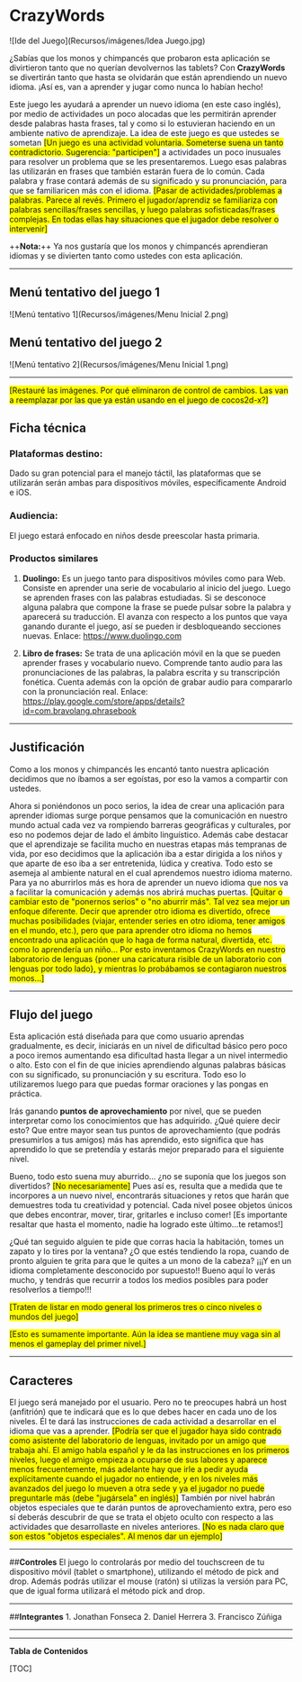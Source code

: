# CrazyWords

![Ide del Juego](Recursos/imágenes/Idea Juego.jpg)


¿Sabías que los monos y chimpancés que probaron esta aplicación se divirtieron tanto que no querían devolvernos las tablets? Con **CrazyWords** se divertirán tanto que hasta se olvidarán que están aprendiendo un nuevo idioma.  ¡Así es, van a aprender y jugar como nunca lo habían hecho! 

Este juego les ayudará a aprender un nuevo idioma (en este caso inglés), por medio de actividades un poco alocadas que les permitirán aprender desde palabras hasta frases, tal y como si lo estuvieran haciendo en un ambiente nativo de aprendizaje. La idea de este juego es que ustedes se sometan <span style="background:yellow">[Un juego es una actividad voluntaria. Someterse suena un tanto contradictorio. Sugerencia: "participen"]</span> a actividades un poco inusuales para resolver un problema que se les presentaremos. Luego esas palabras las utilizarán en frases que también estarán fuera de lo común. Cada palabra y frase contará además de su significado y su pronunciación, para que se familiaricen más con el idioma. <span style="background:yellow">[Pasar de actividades/problemas a palabras. Parece al revés. Primero el jugador/aprendiz se familiariza con palabras sencillas/frases sencillas, y luego palabras sofisticadas/frases complejas. En todas ellas hay situaciones que el jugador debe resolver o intervenir]</span>

++**Nota:**++ Ya nos gustaría que los monos y chimpancés aprendieran idiomas y se divierten tanto como ustedes con esta aplicación.

---

## **Menú tentativo del juego 1**

![Menú tentativo 1](Recursos/imágenes/Menu Inicial 2.png)


## **Menú tentativo del juego 2**
![Menú tentativo 2](Recursos/imágenes/Menu Inicial 1.png)

---
<span style="background:yellow">[Restauré las imágenes. Por qué eliminaron de control de cambios. Las van a reemplazar por las que ya están usando en el juego de cocos2d-x?]</span>

## Ficha técnica

### **Plataformas destino:**
Dado su gran potencial para el manejo táctil, las plataformas que se utilizarán serán ambas para dispositivos móviles, específicamente Android e iOS.

### **Audiencia:**
El juego estará enfocado en niños desde preescolar hasta primaria.

### Productos similares

1. **Duolingo:**  Es un juego tanto para dispositivos móviles como para Web. Consiste en aprender una serie de vocabulario al inicio del juego. Luego se aprenden frases con las palabras estudiadas. Si se desconoce alguna palabra que compone la frase se puede pulsar sobre la palabra y aparecerá su traducción. El avanza con respecto a los puntos que vaya ganando durante el juego, así se pueden ir desbloqueando secciones nuevas. Enlace: https://www.duolingo.com

2. **Libro de frases:** Se trata de una aplicación móvil en la que se pueden aprender frases y vocabulario nuevo. Comprende tanto audio para las pronunciaciones de las palabras, la palabra escrita y su transcripción fonética. Cuenta además con la opción de grabar audio para compararlo con la pronunciación real. Enlace: https://play.google.com/store/apps/details?id=com.bravolang.phrasebook

---

## Justificación

Como a los monos y chimpancés les encantó tanto nuestra aplicación decidimos que no íbamos a ser egoístas, por eso la vamos a compartir con ustedes.

Ahora si poniéndonos un poco serios, la idea de crear una aplicación para aprender idiomas surge porque pensamos que la comunicación en nuestro mundo actual cada vez va rompiendo barreras geográficas y culturales, por eso no podemos dejar de lado el ámbito linguístico. Además cabe destacar que el aprendizaje se facilita mucho en nuestras etapas más tempranas de vida, por eso decidimos que la aplicación iba a estar dirigida a los niños y que aparte de eso iba a ser entretenida, lúdica y creativa. Todo esto se asemeja al ambiente natural en el cual aprendemos nuestro idioma materno. Para ya no aburrirlos más es hora de aprender un nuevo idioma que nos va a facilitar la comunicación y además nos abrirá muchas puertas. <span style="background:yellow">[Quitar o cambiar esto de "ponernos serios" o "no aburrir más". Tal vez sea mejor un enfoque diferente. Decir que aprender otro idioma es divertido, ofrece muchas posibilidades (viajar, entender series en otro idioma, tener amigos en el mundo, etc.), pero que para aprender otro idioma no hemos encontrado una aplicación que lo haga de forma natural, divertida, etc. como lo aprendería un niño... Por esto inventamos CrazyWords en nuestro laboratorio de lenguas {poner una caricatura risible de un laboratorio con lenguas por todo lado}, y mientras lo probábamos se contagiaron nuestros monos...]</span>

---


## **Flujo del juego**
Esta aplicación está diseñada para que como usuario aprendas gradualmente, es decir, iniciarás en un nivel de dificultad básico pero poco a poco iremos aumentando esa dificultad hasta llegar a un nivel intermedio o alto. Esto con el fin de que inicies aprendiendo algunas palabras básicas con su significado, su pronunciación y su escritura. Todo eso lo utilizaremos luego para que puedas formar oraciones y las pongas en práctica.

Irás ganando **puntos de aprovechamiento** por nivel, que se pueden interpretar como los conocimientos que has adquirido. ¿Qué quiere decir esto? Que entre mayor sean tus puntos de aprovechamiento (que podrás presumirlos a tus amigos) más has aprendido, esto significa que has aprendido lo que se pretendía y estarás mejor preparado para el siguiente nivel.

Bueno, todo esto suena muy aburrido... ¿no se suponía que los juegos son divertidos? <span style="background:yellow">[No necesariamente]</span> Pues así es, resulta que a medida que te incorpores a un nuevo nivel, encontrarás situaciones y retos que harán que demuestres toda tu creatividad y potencial. Cada nivel posee objetos únicos que debes encontrar, mover, tirar, gritarles e incluso comer! [Es importante resaltar que hasta el momento, nadie ha logrado este último...te retamos!]

¿Qué tan seguido alguien te pide que corras hacia la habitación, tomes un zapato y lo tires por la ventana? ¿O que estés tendiendo la ropa, cuando de pronto alguien te grita para que le quites a un mono de la cabeza? ¡¡¡Y en un idioma completamente desconocido por supuesto!! Bueno aquí lo verás mucho, y tendrás que recurrir a todos los medios posibles para poder resolverlos a tiempo!!!

<span style="background:yellow">[Traten de listar en modo general los primeros tres o cinco niveles o mundos del juego]</span>

<span style="background:yellow">[Esto es sumamente importante. Aún la idea se mantiene muy vaga sin al menos el gameplay del primer nivel.]</span>

---

## **Caracteres** 
El juego será manejado por el usuario. Pero no te preocupes habrá un host (anfitrión) que te indicará que es lo que debes hacer en cada uno de los niveles. Él te dará las instrucciones de cada actividad a desarrollar en el idioma que vas a aprender. <span style="background:yellow">[Podría ser que el jugador haya sido contrado como asistente del laboratorio de lenguas, invitado por un amigo que trabaja ahí. El amigo habla español y le da las instrucciones en los primeros niveles, luego el amigo empieza a ocuparse de sus labores y aparece menos frecuentemente, más adelante hay que irle a pedir ayuda explícitamente cuando el jugador no entiende, y en los niveles más avanzados del juego lo mueven a otra sede y ya el jugador no puede preguntarle más (debe "jugársela" en inglés)]</span> También por nivel habrán objetos especiales que te darán puntos de aprovechamiento extra, pero eso sí deberás descubrir de que se trata el objeto oculto con respecto a las actividades que desarrollaste en niveles anteriores. <span style="background:yellow">[No es nada claro que son estos "objetos especiales". Al menos dar un ejemplo]</span>

---

##**Controles** 
El juego lo controlarás por medio del touchscreen de tu dispositivo móvil (tablet o smartphone), utilizando el método de pick and drop. Además podrás utilizar el mouse (ratón) si utilizas la versión para PC, que de igual forma utilizará el método pick and drop.

---

##**Integrantes**
	1. Jonathan Fonseca
	2. Daniel Herrera
	3. Francisco Zúñiga

---
___

**Tabla de Contenidos**

[TOC]

